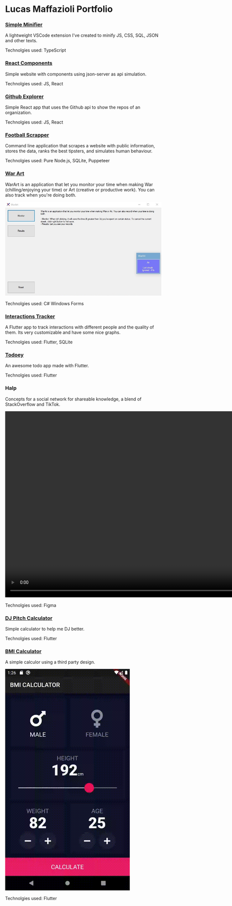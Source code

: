 # Lucas Maffazioli Portfolio

### [Simple Minifier](https://github.com/lucasmaffazioli/SimpleMinifier)
A lightweight VSCode extension I've created to minify JS, CSS, SQL, JSON and other texts.

Technolgies used: TypeScript

### [React Components](https://github.com/lucasmaffazioli/desafio-rocketseat-componetizando)
Simple website with components using json-server as api simulation.

Technolgies used: JS, React

### [Github Explorer](https://github.com/lucasmaffazioli/github-explorer)
Simple React app that uses the Github api to show the repos of an organization.

Technolgies used: JS, React

### [Football Scrapper](https://github.com/lucasmaffazioli/FootballScrapper)
Command line application that scrapes a website with public information, stores the data, ranks the best tipsters, and simulates human behaviour.

Technolgies used: Pure Node.js, SQLite, Puppeteer

### [War Art](https://github.com/lucasmaffazioli/WarArt)
WarArt is an application that let you monitor your time when making War (chilling/enjoying your time) or Art (creative or productive work). You can also track when you're doing both.

![Preview](https://github.com/lucasmaffazioli/WarArt/raw/master/Assets/Screenshot.jpg?raw=true)

Technolgies used: C# Windows Forms

### [Interactions Tracker](https://github.com/lucasmaffazioli/cold_app)
A Flutter app to track interactions with different people and the quality of them. Its very customizable and have some nice graphs.

Technolgies used: Flutter, SQLite

### [Todoey](https://github.com/lucasmaffazioli/Flutter_Todoey)
An awesome todo app made with Flutter.

Technolgies used: Flutter

### Halp
Concepts for a social network for shareable knowledge, a blend of StackOverflow and TikTok.

<video height="600" muted autoplay controls>
    <source src="assets/videos/halp_preview_xd.mp4" type="video/mp4">
</video>

Technolgies used: Figma

### [DJ Pitch Calculator](https://github.com/lucasmaffazioli/Flutter_Pitch_Calculator)
Simple calculator to help me DJ better.

Technolgies used: Flutter

### [BMI Calculator](https://github.com/lucasmaffazioli/flutter_bmi_calculator)
A simple calculor using a third party design.

![Preview](assets\gifs\BmiCalculator.gif)

Technolgies used: Flutter


